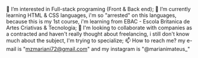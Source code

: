 
<!---
marianimateus/marianimateus is a ✨ special ✨ repository because its `README.md` (this file) appears on your GitHub profile.
You can click the Preview link to take a look at your changes.
--->
👀 I’m interested in Full-stack programing (Front & Back end);
🌱 I’m currently learning HTML & CSS languages, i'm so "arrested" on this languages, because this is my 1st course, i'm learning from EBAC - Escola Britanica de Artes Criativas & Tecnologia;
💞️ I'm looking to collaborate with companies as a contracted and haven't really thought about freelancing, i still don't know much about the subject, I'm trying to specialize;
📫 How to reach me? my e-mail is "mzmariani72@gmail.com" and my instagram is "@marianimateus_"
